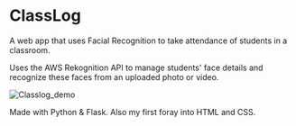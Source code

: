 # ClassLog  

A web app that uses Facial Recognition to take attendance of students in a classroom.

Uses the AWS Rekognition API to manage students' face details and recognize these faces from an uploaded photo or video.

![Classlog_demo](https://i.ibb.co/NmJKqgm/Classlog-demo.gif)

Made with Python & Flask. Also my first foray into HTML and CSS.
